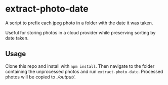 # extract-photo-date

A script to prefix each jpeg photo in a folder with the date it was taken.

Useful for storing photos in a cloud provider while preserving sorting by date taken.

## Usage

Clone this repo and install with `npm install`. Then navigate to the folder containing the unprocessed photos and run `extract-photo-date`. Processed photos will be copied to *./output/*.
